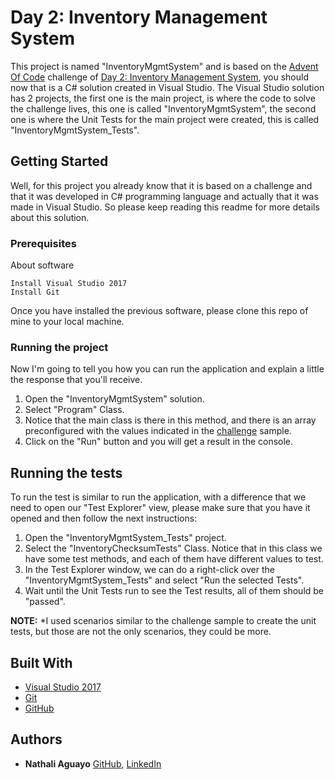 # Day 2: Inventory Management System

This project is named "InventoryMgmtSystem" and is based on the [Advent Of Code](https://adventofcode.com) challenge of [Day 2: Inventory Management System](https://adventofcode.com/2018/day/2), you should now that is a C# solution created in Visual Studio. The Visual Studio solution has 2 projects, the first one is the main project, is where the code to solve the challenge lives, this one is called "InventoryMgmtSystem", the second one is where the Unit Tests for the main project were created, this is called "InventoryMgmtSystem_Tests". 



## Getting Started

Well, for this project you already know that it is based on a challenge and that it was developed in C# programming language and actually that it was made in Visual Studio. So please keep reading this readme for more details about this solution.


### Prerequisites

About software

```
Install Visual Studio 2017
Install Git
```
Once you have installed the previous software, please clone this repo of mine to your local machine. 

### Running the project

Now I'm going to tell you how you can run the application and explain a little the response that you'll receive.  

1. Open the "InventoryMgmtSystem" solution. 
2. Select "Program" Class.
3. Notice that the main class is there in this method, and there is an array preconfigured with the values indicated in the [challenge](https://adventofcode.com/2018/day/2) sample. 
4. Click on the "Run" button and you will get a result in the console.

## Running the tests

To run the test is similar to run the application, with a difference that we need to open our "Test Explorer" view, please make sure that you have it opened and then follow the next instructions:

1. Open the "InventoryMgmtSystem_Tests" project.
2. Select the "InventoryChecksumTests" Class. Notice that in this class we have some test methods, and each of them have different values to test. 
3. In the Test Explorer window, we can do a right-click over the "InventoryMgmtSystem_Tests" and select "Run the selected Tests".
4. Wait until the Unit Tests run to see the Test results, all of them should be "passed".

**NOTE:** *I used scenarios similar to the challenge sample to create the unit tests, but those are not the only scenarios, they could be more.


## Built With

* [Visual Studio 2017](https://www.visualstudio.com/thank-you-downloading-visual-studio/?sku=Community&rel=15)
* [Git](https://git-scm.com/download/win) 
* [GitHub](https://github.com)

## Authors

* **Nathali Aguayo** 
[GitHub](https://github.com/nathaliaguayos), [LinkedIn](https://www.linkedin.com/in/nathali-aguayo/)
